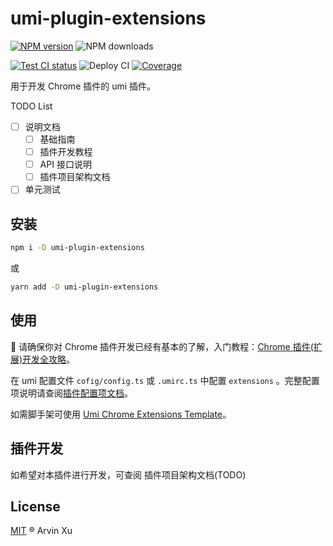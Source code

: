 # umi-plugin-extensions

[![NPM version][npm-image]][npm-url] ![NPM downloads][download-image]

[![Test CI status][test-ci]][test-ci-url] ![Deploy CI][deploy-ci] [![Coverage][coverage]][codecov-url]

<!-- npm url -->

[npm-image]: http://img.shields.io/npm/v/umi-plugin-extensions.svg?color=deepgreen&label=latest
[npm-url]: http://npmjs.org/package/umi-plugin-extensions
[download-image]: https://img.shields.io/npm/dm/umi-plugin-extensions.svg

<!-- coverage -->

[coverage]: https://codecov.io/gh/arvinxx/umi-plugin-extensions/branch/master/graph/badge.svg
[codecov-url]: https://codecov.io/gh/arvinxx/umi-plugin-extensions/branch/master

<!-- Github CI -->

[test-ci]: https://github.com/ant-design/html2sketch/workflows/Test%20CI/badge.svg
[deploy-ci]: https://github.com/ant-design/html2sketch/workflows/Deploy%20CI/badge.svg
[test-ci-url]: https://github.com/ant-design/html2sketch/actions?query=workflow%3ATest%20CI
[deploy-ci-ci]: https://github.com/ant-design/html2sketch/actions?query=workflow%3ADeploy%20CI

用于开发 Chrome 插件的 umi 插件。

TODO List

- [ ] 说明文档
  - [ ] 基础指南
  - [ ] 插件开发教程
  - [ ] API 接口说明
  - [ ] 插件项目架构文档
- [ ] 单元测试

## 安装

```bash
npm i -D umi-plugin-extensions
```

或

```bash
yarn add -D umi-plugin-extensions
```

## 使用

🔔 请确保你对 Chrome 插件开发已经有基本的了解，入门教程：[Chrome 插件(扩展)开发全攻略](https://arvinxx.github.io/umi-plugin-extensions/#/tutorial)。

在 umi 配置文件 `cofig/config.ts` 或 `.umirc.ts` 中配置 `extensions` 。完整配置项说明请查阅[插件配置项文档](https://arvinxx.github.io/umi-plugin-extensions/#/api/interfaces/extensionsplugin-config)。

如需脚手架可使用 [Umi Chrome Extensions Template](https://github.com/arvinxx/umi-chrome-extensions-template)。

## 插件开发

如希望对本插件进行开发，可查阅 插件项目架构文档(TODO)

## License

[MIT](./LICENSE) ® Arvin Xu
